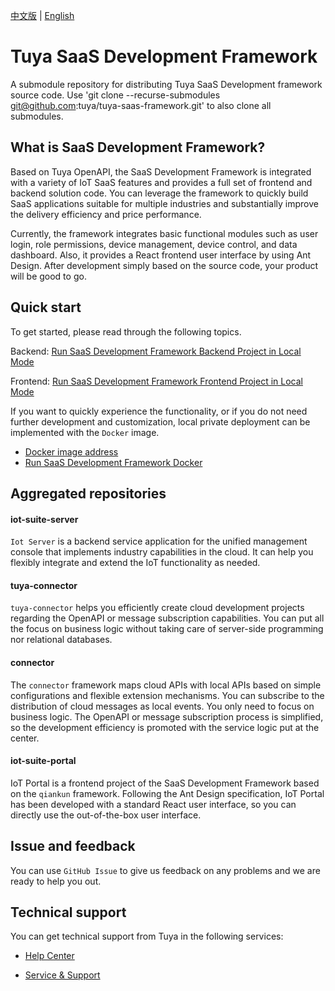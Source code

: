 [中文版](README_zh.md) | [English](README.md)

# Tuya SaaS Development Framework

A submodule repository for distributing Tuya SaaS Development framework source code. Use 'git clone --recurse-submodules git@github.com:tuya/tuya-saas-framework.git' to also clone all submodules.


## What is SaaS Development Framework?

Based on Tuya OpenAPI, the SaaS Development Framework is integrated with a variety of IoT SaaS features and provides a full set of frontend and backend solution code. You can leverage the framework to quickly build SaaS applications suitable for multiple industries and substantially improve the delivery efficiency and price performance.

Currently, the framework integrates basic functional modules such as user login, role permissions, device management, device control, and data dashboard. Also, it provides a React frontend user interface by using Ant Design. After development simply based on the source code, your product will be good to go.

## Quick start

To get started, please read through the following topics.

Backend: [Run SaaS Development Framework Backend Project in Local Mode](https://developer.tuya.com/en/docs/iot/SaaSDevelopmentFramework_backend?id=Kaqcx9hwc9i62)

Frontend: [Run SaaS Development Framework Frontend Project in Local Mode](https://developer.tuya.com/en/docs/iot/SaaSDevelopmentFramework_ftontend?id=Kaqcwpn4p8guu)

If you want to quickly experience the functionality, or if you do not need further development and customization, local private deployment can be implemented with the `Docker` image.

- [Docker image address](https://hub.docker.com/r/iotportal/iot-suite)
- [Run SaaS Development Framework Docker](https://developer.tuya.com/en/docs/iot/SaaSDevelopmentFramework_Image?id=Kapsg7pttb8f2)


## Aggregated repositories

#### iot-suite-server
`Iot Server` is a backend service application for the unified management console that implements industry capabilities in the cloud. It can help you flexibly integrate and extend the IoT functionality as needed.

#### tuya-connector
`tuya-connector` helps you efficiently create cloud development projects regarding the OpenAPI or message subscription capabilities. You can put all the focus on business logic without taking care of server-side programming nor relational databases.

#### connector
The `connector` framework maps cloud APIs with local APIs based on simple configurations and flexible extension mechanisms. You can subscribe to the distribution of cloud messages as local events. You only need to focus on business logic. The OpenAPI or message subscription process is simplified, so the development efficiency is promoted with the service logic put at the center.

#### iot-suite-portal
IoT Portal is a frontend project of the SaaS Development Framework based on the `qiankun` framework. Following the Ant Design specification, IoT Portal has been developed with a standard React user interface, so you can directly use the out-of-the-box user interface.

## Issue and feedback

You can use `GitHub Issue` to give us feedback on any problems and we are ready to help you out.

## Technical support

You can get technical support from Tuya in the following services:

* [Help Center](https://support.tuya.com/en/help)

* [Service & Support](https://service.console.tuya.com)








